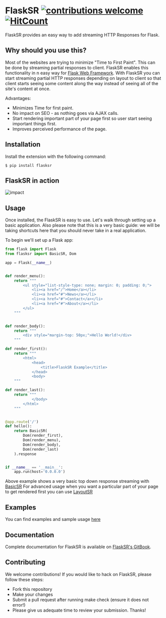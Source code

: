 # FlaskSR [![contributions welcome](https://img.shields.io/badge/contributions-welcome-brightgreen.svg?style=flat)](https://github.com/dwyl/esta/issues) [![HitCount](https://hitt.herokuapp.com/arpitbbhayani/flasksr.svg)](https://github.com/arpitbbhayani/flasksr)


FlaskSR provides an easy way to add streaming HTTP Responses for Flask.

## Why should you use this?

Most of the websites are trying to minimize "Time to First Paint". This can be done by streaming partial responses to client. FlaskSR enables this functionality in n easy way for [Flask Web Framework](http://flask.pocoo.org/). With FlaskSR you can start streaming partial HTTP responses depending on layout to client so that client starts seeing some content along the way instead of seeing all of the site's content at once.

Advantages:
 - Minimizes Time for first paint.
 - No impact on SEO - as nothing goes via AJAX calls.
 - Start rendering important part of your page first so user start seeing important things first.
 - Improves perceived performance of the page.

## Installation
Install the extension with the following command:

```
$ pip install flasksr
```

## FlaskSR in action
![impact](https://cloud.githubusercontent.com/assets/4745789/19834915/7354d69a-9e9a-11e6-8ab6-b7b95146a25c.gif)

## Usage
Once installed, the FlaskSR is easy to use. Let's walk through setting up a basic application. Also please note that this is a very basic guide: we will be taking shortcuts here that you should never take in a real application.

To begin we'll set up a Flask app:

```py
from flask import Flask
from flasksr import BasicSR, Dom

app = Flask(__name__)


def render_menu():
    return """
        <ul style="list-style-type: none; margin: 0; padding: 0;">
            <li><a href="/">Home</a></li>
            <li><a href="#">News</a></li>
            <li><a href="#">Contact</a></li>
            <li><a href="#">About</a></li>
        </ul>
    """


def render_body():
    return """
        <div style="margin-top: 50px;">Hello World!</div>
    """

def render_first():
    return """
        <html>
            <head>
                <title>FlaskSR Example</title>
            </head>
            <body>
    """

def render_last():
    return """
            </body>
        </html>
    """


@app.route('/')
def hello():
    return BasicSR(
        Dom(render_first),
        Dom(render_menu),
        Dom(render_body),
        Dom(render_last)
    ).response


if __name__ == '__main__':
    app.run(host='0.0.0.0')
```

Above example shows a very basic top down response streaming with [BasicSR](https://arpitbbhayani.gitbooks.io/flasksr/content/sr/basicsr.html) For advanced usage when you want a particular part of your page to get rendered first you can use [LayoutSR](https://arpitbbhayani.gitbooks.io/flasksr/content/sr/layoutsr.html)

## Examples
You can find examples and sample usage [here](https://github.com/arpitbbhayani/flasksr/tree/master/examples)

## Documentation

Complete documentation for FlaskSR is available on [FlaskSR's GitBook](https://arpitbbhayani.gitbooks.io/flasksr/).

## Contributing

We welcome contributions! If you would like to hack on FlaskSR, please follow these steps:

 - Fork this repository
 - Make your changes
 - Submit a pull request after running make check (ensure it does not error!)
 - Please give us adequate time to review your submission. Thanks!
